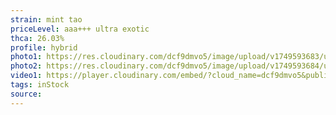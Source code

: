 ```yaml
---
strain: mint tao
priceLevel: aaa+++ ultra exotic
thca: 26.03%
profile: hybrid
photo1: https://res.cloudinary.com/dcf9dmvo5/image/upload/v1749593683/ultra-ex_hybrid_mint-tao_1_guvuup.jpg
photo2: https://res.cloudinary.com/dcf9dmvo5/image/upload/v1749593684/ultra-ex_hybrid_mint-tao_2_odzawe.jpg
video1: https://player.cloudinary.com/embed/?cloud_name=dcf9dmvo5&public_id=ultra-ex_hybrid_mint-tao_faymjq&profile=flower
tags: inStock
source:
---
```

